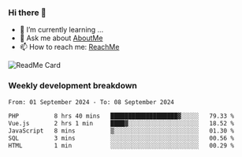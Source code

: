 ### Hi there 👋

- 🌱 I’m currently learning ...
- 💬 Ask me about [AboutMe](https://www.itzcy.com/about)
- 📫 How to reach me: [ReachMe](https://www.itzcy.com/about)

![ReadMe Card](https://github-readme-stats-ten-gilt.vercel.app/api?username=SuperChenYun&show_icons=true&title_color=fff&icon_color=79ff97&text_color=9f9f9f&bg_color=151515&hide_border=true)

### Weekly development breakdown
<!--START_SECTION:waka-->

```txt
From: 01 September 2024 - To: 08 September 2024

PHP          8 hrs 40 mins   ███████████████████▓░░░░░   79.33 %
Vue.js       2 hrs 1 min     ████▓░░░░░░░░░░░░░░░░░░░░   18.52 %
JavaScript   8 mins          ▒░░░░░░░░░░░░░░░░░░░░░░░░   01.30 %
SQL          3 mins          ░░░░░░░░░░░░░░░░░░░░░░░░░   00.56 %
HTML         1 min           ░░░░░░░░░░░░░░░░░░░░░░░░░   00.29 %
```

<!--END_SECTION:waka-->

